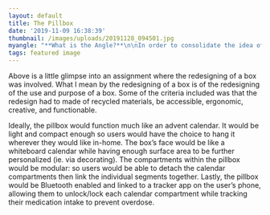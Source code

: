 ```yaml
---
layout: default
title: The Pillbox
date: '2019-11-09 16:38:39'
thumbnail: /images/uploads/20191128_094501.jpg
myangle: "**What is the Angle?**\n\nIn order to consolidate the idea of the modular pillbox, my group incorporated the use of Ratto’s three stages of critical making (253) and McGlashan’s enhancements for creative ideation (378).  We first went over various existing pillbox examples, then critiqued and innovated new redesigns involving those evaluations.  During the redesigning, we often applied rapid and detailed sketching (McGlashan 378)  or used transitional objects (Ratto 254) in order to pantomime the different functions we wanted the pillbox to have.  Often, it was difficult for everyone to fully comprehend the ideas each person within the group had, though eventually, we were able to consolidate the various features that we thought effective towards the user experience of the pillbox.\r\n\n\n\n<br>\nWorks Cited\r\n\n<blockquote>McGlashan, Ann. \"A Pedagogic Approach to Enhance Creative Ideation in  Classroom Practice.\" Springer Science + Business Media Dordecht, 2017.  Int J Technol Des Educ, vol. 28, 2018, pp. 377-393.\r\n\nRatto, Matt. \"Critical Making: Conceptual and Material Studies in Technology and Social Life.\" The Information Society: An International Journal, vol. 27, no. 4, 2011, pp. 252-260."
tags: featured image
---
```

Above is a little glimpse into an assignment where the redesigning of a box was involved.  What I mean by the redesigning of a box is of the redesigning of the use and purpose of a box.  Some of the criteria included was that the redesign had to made of recycled materials, be accessible, ergonomic, creative, and functionable.

Ideally, the pillbox would function much like an advent calendar.  It would be light and compact enough so users would have the choice to hang it wherever they would like in-home.  The box’s face would be like a whiteboard calendar while having enough surface area to be further personalized (ie. via decorating).  The compartments within the pillbox would be modular: so users would be able to detach the calendar compartments then link the individual segments together.  Lastly, the pillbox would be Bluetooth enabled and linked to a tracker app on the user’s phone,  allowing them to unlock/lock each calendar compartment while tracking their medication intake to prevent overdose.
